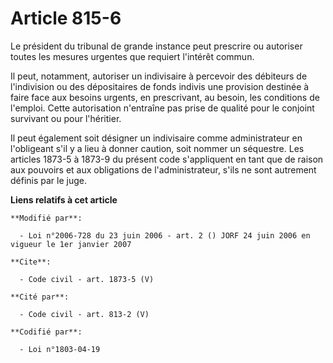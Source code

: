 # Article 815-6

Le président du tribunal de grande instance peut prescrire ou autoriser toutes les mesures urgentes que requiert l'intérêt
commun. 

Il peut, notamment, autoriser un indivisaire à percevoir des débiteurs de l'indivision ou des dépositaires de fonds indivis
une provision destinée à faire face aux besoins urgents, en prescrivant, au besoin, les conditions de l'emploi. Cette
autorisation n'entraîne pas prise de qualité pour le conjoint survivant ou pour l'héritier. 

Il peut également soit désigner un indivisaire comme administrateur en l'obligeant s'il y a lieu à donner caution, soit
nommer un séquestre. Les articles 1873-5 à 1873-9 du présent code s'appliquent en tant que de raison aux pouvoirs et aux
obligations de l'administrateur, s'ils ne sont autrement définis par le juge.

**Liens relatifs à cet article**

	**Modifié par**:

	  - Loi n°2006-728 du 23 juin 2006 - art. 2 () JORF 24 juin 2006 en vigueur le 1er janvier 2007

	**Cite**:

	  - Code civil - art. 1873-5 (V)

	**Cité par**:

	  - Code civil - art. 813-2 (V)

	**Codifié par**:

	  - Loi n°1803-04-19
